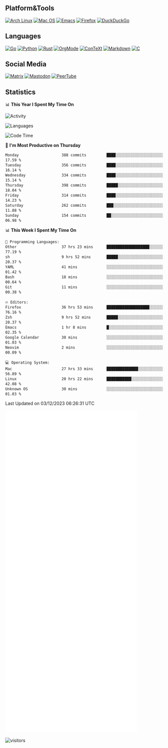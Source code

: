 ## Platform&Tools

[![Arch Linux](https://img.shields.io/badge/ArchLinux-1793D1?logo=arch-linux&logoColor=fff&style=flat-square)](https://archlinux.org/)
[![Mac OS](https://img.shields.io/badge/MacOS-000000?style=flat-square&logo=macos&logoColor=F0F0F0)](https://www.apple.com/macos/)
[![Emacs](https://img.shields.io/badge/Emacs-%237F5AB6.svg?&style=flat-square&logo=gnu-emacs&logoColor=white)](https://www.gnu.org/software/emacs/)
[![Firefox](https://img.shields.io/badge/Firefox-FF7139?style=flat-square&logo=Firefox-Browser&logoColor=white)](https://firefox.com/)
[![DuckDuckGo](https://img.shields.io/badge/DuckDuckGo-DE5833?style=flat-square&logo=DuckDuckGo&logoColor=white)](https://duckduckgo.com/)

## Languages

[![Go](https://img.shields.io/badge/Golang-%2300ADD8.svg?style=flat-square&logo=go&logoColor=white)](https://golang.org/)
[![Python](https://img.shields.io/badge/Python-3670A0?style=flat-square&logo=python&logoColor=ffdd54)](https://www.python.org/)
[![Rust](https://img.shields.io/badge/Rust-%23000000.svg?style=flat-square&logo=rust&logoColor=white)](https://www.rust-lang.org/)
[![OrgMode](https://img.shields.io/badge/OrgMode-%23000000.svg?style=flat-square&logo=org&logoColor=white)](https://orgmode.org/)
[![ConTeXt](https://img.shields.io/badge/ConTeXt-%23008080.svg?style=flat-square&logo=latex&logoColor=white)](https://contextgarden.net/)
[![Markdown](https://img.shields.io/badge/MarkDown-%23000000.svg?style=flat-square&logo=markdown&logoColor=white)](https://daringfireball.net/projects/markdown/)
[![C](https://img.shields.io/badge/C-%2300599C.svg?style=flat-square&logo=c&logoColor=white)](https://www.iso.org/standard/74528.html)

## Social Media
<!--[![Telegram](https://img.shields.io/badge/SteamedFish-2CA5E0?style=social&logo=telegram&logoColor=white)](https://t.me/SteamedFish)-->

[![Matrix](https://img.shields.io/badge/SteamedFish-2CA5E0?style=social&logo=matrix&logoColor=black)](https://matrix.to/#/@i:steamedfish.org)
[![Mastodon](https://img.shields.io/mastodon/follow/109596467238113271?domain=https%3A%2F%2Fmastodon.steamedfish.org%2F&style=social)](https://steamedfish.org/@SteamedFish)
[![PeerTube](https://img.shields.io/badge/PeerTube-23000000.svg?logo=peertube&style=social)](https://peertube.steamedfish.org/)

## Statistics


📊 **This Year I Spent My Time On** 

![Activity](https://wakatime.com/share/@SteamedFish/7529f30a-f1b7-40a4-8d09-e6d855cb7a13.png)

![Languages](https://wakatime.com/share/@SteamedFish/1c5e5366-0e9e-40d8-ac85-d630f61b69c6.svg)

<!--START_SECTION:waka-->
![Code Time](http://img.shields.io/badge/Code%20Time-3%2C199%20hrs%209%20mins-blue)

📅 **I'm Most Productive on Thursday** 

```text
Monday                   388 commits         ████░░░░░░░░░░░░░░░░░░░░░   17.59 % 
Tuesday                  356 commits         ████░░░░░░░░░░░░░░░░░░░░░   16.14 % 
Wednesday                334 commits         ████░░░░░░░░░░░░░░░░░░░░░   15.14 % 
Thursday                 398 commits         █████░░░░░░░░░░░░░░░░░░░░   18.04 % 
Friday                   314 commits         ████░░░░░░░░░░░░░░░░░░░░░   14.23 % 
Saturday                 262 commits         ███░░░░░░░░░░░░░░░░░░░░░░   11.88 % 
Sunday                   154 commits         ██░░░░░░░░░░░░░░░░░░░░░░░   06.98 % 
```


📊 **This Week I Spent My Time On** 

```text
💬 Programming Languages: 
Other                    37 hrs 23 mins      ███████████████████░░░░░░   77.19 % 
sh                       9 hrs 52 mins       █████░░░░░░░░░░░░░░░░░░░░   20.37 % 
YAML                     41 mins             ░░░░░░░░░░░░░░░░░░░░░░░░░   01.42 % 
Bash                     18 mins             ░░░░░░░░░░░░░░░░░░░░░░░░░   00.64 % 
Git                      11 mins             ░░░░░░░░░░░░░░░░░░░░░░░░░   00.38 % 

🔥 Editors: 
Firefox                  36 hrs 53 mins      ███████████████████░░░░░░   76.16 % 
Zsh                      9 hrs 52 mins       █████░░░░░░░░░░░░░░░░░░░░   20.37 % 
Emacs                    1 hr 8 mins         █░░░░░░░░░░░░░░░░░░░░░░░░   02.35 % 
Google Calendar          30 mins             ░░░░░░░░░░░░░░░░░░░░░░░░░   01.03 % 
Neovim                   2 mins              ░░░░░░░░░░░░░░░░░░░░░░░░░   00.09 % 

💻 Operating System: 
Mac                      27 hrs 33 mins      ██████████████░░░░░░░░░░░   56.89 % 
Linux                    20 hrs 22 mins      ███████████░░░░░░░░░░░░░░   42.08 % 
Unknown OS               30 mins             ░░░░░░░░░░░░░░░░░░░░░░░░░   01.03 % 
```


 Last Updated on 03/12/2023 06:26:31 UTC
<!--END_SECTION:waka-->


![Metrics](https://github.com/SteamedFish/SteamedFish/blob/master/github-metrics.svg)


![visitors](https://visitor-badge.laobi.icu/badge?page_id=SteamedFish.SteamedFish)
